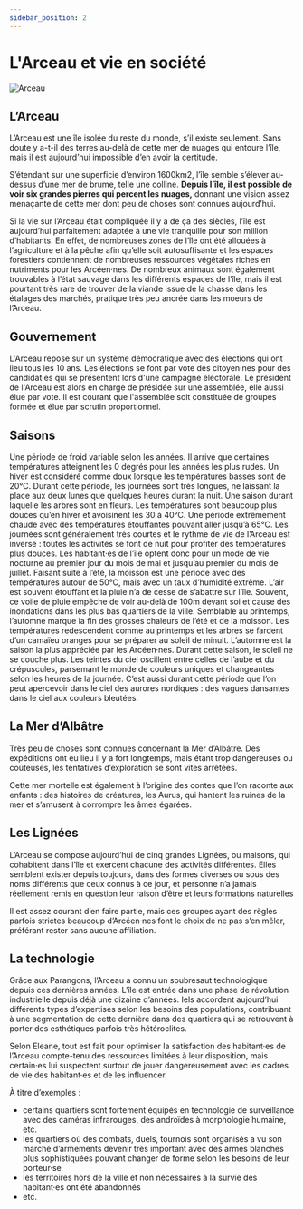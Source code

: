 ```yaml
---
sidebar_position: 2
---
```


# L'Arceau et vie en société

![Arceau](/img/univers/arceau.png)

## L’Arceau

L’Arceau est une île isolée du reste du monde, s’il existe seulement. Sans doute y a-t-il des terres au-delà de cette mer de nuages qui entoure l’île, mais il est aujourd’hui impossible d’en avoir la certitude.

S’étendant sur une superficie d’environ 1600km2, l’île semble s’élever au-dessus d’une mer de brume, telle une colline. **Depuis l’île, il est possible de voir six grandes pierres qui percent les nuages,** donnant une vision assez menaçante de cette mer dont peu de choses sont connues aujourd’hui.

Si la vie sur l’Arceau était compliquée il y a de ça des siècles, l’île est aujourd’hui parfaitement adaptée à une vie tranquille pour son million d’habitants. En effet, de nombreuses zones de l’île ont été allouées à l’agriculture et à la pêche afin qu’elle soit autosuffisante et les espaces forestiers contiennent de nombreuses ressources végétales riches en nutriments pour les Arcéen·nes. De nombreux animaux sont également trouvables à l’état sauvage dans les différents espaces de l’île, mais il est pourtant très rare de trouver de la viande issue de la chasse dans les étalages des marchés, pratique très peu ancrée dans les moeurs de l’Arceau.

## Gouvernement

L'Arceau repose sur un système démocratique avec des élections qui ont lieu tous les 10 ans. Les élections se font par vote des citoyen·nes pour des candidat·es qui se présentent lors d'une campagne électorale.
Le président de l'Arceau est alors en charge de présidée sur une assemblée, elle aussi élue par vote. Il est courant que l'assemblée soit constituée de groupes formée et élue par scrutin proportionnel.

## Saisons

<Tabs>
  <TabItem value="hiver" label="Hiver">
    Une période de froid variable selon les années. Il arrive que certaines températures atteignent les 0 degrés pour les années les plus rudes. Un hiver est considéré comme doux lorsque les températures basses sont de 20°C. Durant cette période, les journées sont très longues, ne laissant la place aux deux lunes que quelques heures durant la nuit.
  </TabItem>
  <TabItem value="printemps" label="Printemps">
    Une saison durant laquelle les arbres sont en fleurs. Les températures sont beaucoup plus douces qu’en hiver et avoisinent les 30 à 40°C.
  </TabItem>
  <TabItem value="ete" label="Été">
    Une période extrêmement chaude avec des températures étouffantes pouvant aller jusqu’à 65°C. Les journées sont généralement très courtes et le rythme de vie de l’Arceau est inversé : toutes les activités se font de nuit pour profiter des températures plus douces. Les habitant·es de l’île optent donc pour un mode de vie nocturne au premier jour du mois de mai et jusqu’au premier du mois de juillet.
  </TabItem>
    <TabItem value="moisson" label="Moisson">
    Faisant suite à l’été, la moisson est une période avec des températures autour de 50°C, mais avec un taux d’humidité extrême. L’air est souvent étouffant et la pluie n’a de cesse de s’abattre sur l’île. Souvent, ce voile de pluie empêche de voir au-delà de 100m devant soi et cause des inondations dans les plus bas quartiers de la ville.
  </TabItem>
    <TabItem value="automne" label="Automne">
    Semblable au printemps, l’automne marque la fin des grosses chaleurs de l’été et de la moisson. Les températures redescendent comme au printemps et les arbres se fardent d’un camaïeu oranges pour se préparer au soleil de minuit. L’automne est la saison la plus appréciée par les Arcéen·nes.
  </TabItem>
      <TabItem value="soleil" label="Soleil de minuit">
    Durant cette saison, le soleil ne se couche plus. Les teintes du ciel oscillent entre celles de l’aube et du crépuscules, parsemant le monde de couleurs uniques et changeantes selon les heures de la journée. C’est aussi durant cette période que l’on peut apercevoir dans le ciel des aurores nordiques : des vagues dansantes dans le ciel aux couleurs bleutées.
  </TabItem>
</Tabs>

## La Mer d’Albâtre

Très peu de choses sont connues concernant la Mer d’Albâtre. Des expéditions ont eu lieu il y a fort longtemps, mais étant trop dangereuses ou coûteuses, les tentatives d’exploration se sont vites arrêtées.

Cette mer mortelle est également à l’origine des contes que l’on raconte aux enfants : des histoires de créatures, les Aurus, qui hantent les ruines de la mer et s’amusent à corrompre les âmes égarées.

## Les Lignées

L’Arceau se compose aujourd’hui de cinq grandes Lignées, ou maisons, qui cohabitent dans l’île et exercent chacune des activités différentes. Elles semblent exister depuis toujours, dans des formes diverses ou sous des noms différents que ceux connus à ce jour, et personne n’a jamais réellement remis en question leur raison d’être et leurs formations naturelles

Il est assez courant d’en faire partie, mais ces groupes ayant des règles parfois strictes beaucoup d’Arcéen·nes font le choix de ne pas s’en mêler, préférant rester sans aucune affiliation.

## La technologie

Grâce aux Parangons, l’Arceau a connu un soubresaut technologique depuis ces dernières années. L’île est entrée dans une phase de révolution industrielle depuis déjà une dizaine d’années. Iels accordent aujourd’hui différents types d’expertises selon les besoins des populations, contribuant à une segmentation de cette dernière dans des quartiers qui se retrouvent à porter des esthétiques parfois très hétéroclites.

Selon Eleane, tout est fait pour optimiser la satisfaction des habitant·es de l’Arceau compte-tenu des ressources limitées à leur disposition, mais certain·es lui suspectent surtout de jouer dangereusement avec les cadres de vie des habitant·es et de les influencer.

À titre d’exemples :

- certains quartiers sont fortement équipés en technologie de surveillance avec des caméras infrarouges, des androïdes à morphologie humaine, etc.
- les quartiers où des combats, duels, tournois sont organisés a vu son marché d’armements devenir très important avec des armes blanches plus sophistiquées pouvant changer de forme selon les besoins de leur porteur·se
- les territoires hors de la ville et non nécessaires à la survie des habitant·es ont été abandonnés
- etc.